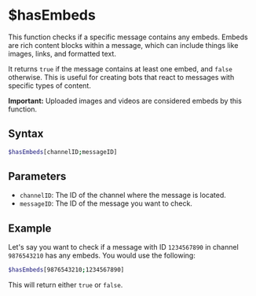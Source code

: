 # $hasEmbeds

This function checks if a specific message contains any embeds. Embeds are rich content blocks within a message, which can include things like images, links, and formatted text.

It returns `true` if the message contains at least one embed, and `false` otherwise.  This is useful for creating bots that react to messages with specific types of content.

**Important:** Uploaded images and videos are considered embeds by this function.

## Syntax

```bash
$hasEmbeds[channelID;messageID]
```

## Parameters

*   `channelID`: The ID of the channel where the message is located.
*   `messageID`: The ID of the message you want to check.

## Example

Let's say you want to check if a message with ID `1234567890` in channel `9876543210` has any embeds. You would use the following:

```bash
$hasEmbeds[9876543210;1234567890]
```

This will return either `true` or `false`.